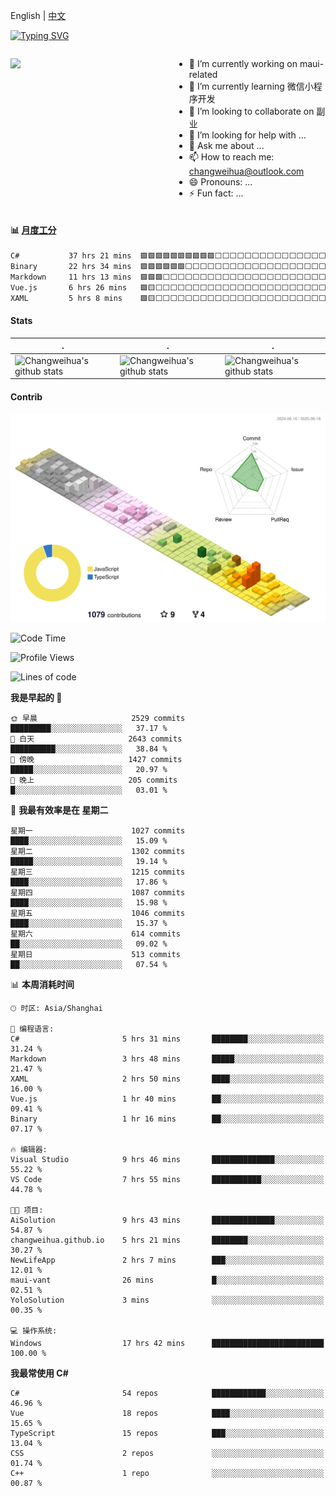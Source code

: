 English | [中文](README_CN.md)

[![Typing SVG](https://readme-typing-svg.herokuapp.com?color=%2336BCF7&center=true&vCenter=true&width=600&lines=Hi+there+👋,+I+am+Chang+Weihua;+Welcome+to+My+Profile!;Over+9+years+of+programming+experience;Always+learning+new+things+)](https://git.io/typing-svg)

<div style="display: grid;gap: 20px;grid-template-columns: repeat(auto-fit, minmax(240px, 1fr));">

[<img src="https://github-readme-stats.vercel.app/api?username=changweihua&show_icons=true&locale=cn" />](https://metrics.lecoq.io/changweihua#gh-light-mode-only)

<div>

- 🔭 I’m currently working on maui-related
- 🌱 I’m currently learning 微信小程序开发
- 👯 I’m looking to collaborate on 副业
- 🤔 I’m looking for help with ...
- 💬 Ask me about ...
- 📫 How to reach me: changweihua@outlook.com
- 😄 Pronouns: ...
- ⚡ Fun fact: ...

</div>

</div>

#### :bar_chart: [月度工分](https://github.com/changweihua/wakapi)

<!--START_SECTION:wakao-->

```txt
C#           37 hrs 21 mins  🟩🟩🟩🟩🟩🟩🟩🟩🟩🟩⬜⬜⬜⬜⬜⬜⬜⬜⬜⬜⬜⬜⬜⬜⬜   40.40 %
Binary       22 hrs 34 mins  🟩🟩🟩🟩🟩🟩⬜⬜⬜⬜⬜⬜⬜⬜⬜⬜⬜⬜⬜⬜⬜⬜⬜⬜⬜   24.41 %
Markdown     11 hrs 13 mins  🟩🟩🟩⬜⬜⬜⬜⬜⬜⬜⬜⬜⬜⬜⬜⬜⬜⬜⬜⬜⬜⬜⬜⬜⬜   12.13 %
Vue.js       6 hrs 26 mins   🟩🟨⬜⬜⬜⬜⬜⬜⬜⬜⬜⬜⬜⬜⬜⬜⬜⬜⬜⬜⬜⬜⬜⬜⬜   06.97 %
XAML         5 hrs 8 mins    🟩🟨⬜⬜⬜⬜⬜⬜⬜⬜⬜⬜⬜⬜⬜⬜⬜⬜⬜⬜⬜⬜⬜⬜⬜   05.57 %
```

<!--END_SECTION:wakao-->

#### Stats ####


| .                                                                                                                                            | .                                                                                                                                      | .                                                                                                                                                     |
| -------------------------------------------------------------------------------------------------------------------------------------------- | -------------------------------------------------------------------------------------------------------------------------------------- | ----------------------------------------------------------------------------------------------------------------------------------------------------- |
| ![Changweihua's github stats](https://github-readme-stats.vercel.app/api?username=changweihua&show_icons=true&theme=radical&hide_title=true) | ![Changweihua's github stats](https://github-readme-stats.vercel.app/api/top-langs/?username=changweihua&theme=radical&layout=compact) | ![Changweihua's github stats](https://github-readme-stats.vercel.app/api?username=changweihua&show_icons=true&theme=radical&include_all_commits=true) |


#### Contrib ####

<!--   profile-green-animate -->
![](./profile-3d-contrib/profile-south-season-animate.svg)

<!--START_SECTION:waka-->
![Code Time](http://img.shields.io/badge/Code%20Time-1%2C503%20hrs%2028%20mins-blue)

![Profile Views](http://img.shields.io/badge/%E4%B8%AA%E4%BA%BA%E8%B5%84%E6%96%99%E8%A7%82%E7%9C%8B%E6%AC%A1%E6%95%B0-0-blue)

![Lines of code](https://img.shields.io/badge/%E4%BB%8E%E3%80%8CHello%20World%E3%80%8D%E8%B5%B7%E6%88%91%E5%B7%B2%E7%BB%8F%E5%86%99%E4%BA%86-24.1%20million%20%E8%A1%8C%E4%BB%A3%E7%A0%81-blue)

**我是早起的 🐤** 

```text
🌞 早晨                     2529 commits        █████████░░░░░░░░░░░░░░░░   37.17 % 
🌆 白天                     2643 commits        ██████████░░░░░░░░░░░░░░░   38.84 % 
🌃 傍晚                     1427 commits        █████░░░░░░░░░░░░░░░░░░░░   20.97 % 
🌙 晚上                     205 commits         █░░░░░░░░░░░░░░░░░░░░░░░░   03.01 % 
```
📅 **我最有效率是在 星期二** 

```text
星期一                      1027 commits        ████░░░░░░░░░░░░░░░░░░░░░   15.09 % 
星期二                      1302 commits        █████░░░░░░░░░░░░░░░░░░░░   19.14 % 
星期三                      1215 commits        ████░░░░░░░░░░░░░░░░░░░░░   17.86 % 
星期四                      1087 commits        ████░░░░░░░░░░░░░░░░░░░░░   15.98 % 
星期五                      1046 commits        ████░░░░░░░░░░░░░░░░░░░░░   15.37 % 
星期六                      614 commits         ██░░░░░░░░░░░░░░░░░░░░░░░   09.02 % 
星期日                      513 commits         ██░░░░░░░░░░░░░░░░░░░░░░░   07.54 % 
```


📊 **本周消耗时间** 

```text
🕑︎ 时区: Asia/Shanghai

💬 编程语言: 
C#                       5 hrs 31 mins       ████████░░░░░░░░░░░░░░░░░   31.24 % 
Markdown                 3 hrs 48 mins       █████░░░░░░░░░░░░░░░░░░░░   21.47 % 
XAML                     2 hrs 50 mins       ████░░░░░░░░░░░░░░░░░░░░░   16.00 % 
Vue.js                   1 hr 40 mins        ██░░░░░░░░░░░░░░░░░░░░░░░   09.41 % 
Binary                   1 hr 16 mins        ██░░░░░░░░░░░░░░░░░░░░░░░   07.17 % 

🔥 编辑器: 
Visual Studio            9 hrs 46 mins       ██████████████░░░░░░░░░░░   55.22 % 
VS Code                  7 hrs 55 mins       ███████████░░░░░░░░░░░░░░   44.78 % 

🐱‍💻 项目: 
AiSolution               9 hrs 43 mins       ██████████████░░░░░░░░░░░   54.87 % 
changweihua.github.io    5 hrs 21 mins       ████████░░░░░░░░░░░░░░░░░   30.27 % 
NewLifeApp               2 hrs 7 mins        ███░░░░░░░░░░░░░░░░░░░░░░   12.01 % 
maui-vant                26 mins             █░░░░░░░░░░░░░░░░░░░░░░░░   02.51 % 
YoloSolution             3 mins              ░░░░░░░░░░░░░░░░░░░░░░░░░   00.35 % 

💻 操作系统: 
Windows                  17 hrs 42 mins      █████████████████████████   100.00 % 
```

**我最常使用 C#** 

```text
C#                       54 repos            ████████████░░░░░░░░░░░░░   46.96 % 
Vue                      18 repos            ████░░░░░░░░░░░░░░░░░░░░░   15.65 % 
TypeScript               15 repos            ███░░░░░░░░░░░░░░░░░░░░░░   13.04 % 
CSS                      2 repos             ░░░░░░░░░░░░░░░░░░░░░░░░░   01.74 % 
C++                      1 repo              ░░░░░░░░░░░░░░░░░░░░░░░░░   00.87 % 
```




<!--END_SECTION:waka-->


<!-- ![](assets/Bottom_down.svg) -->
